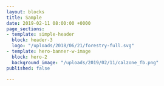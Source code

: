 ```yaml
---
layout: blocks
title: Sample
date: 2019-02-11 08:00:00 +0000
page_sections:
- template: simple-header
  block: header-3
  logo: "/uploads/2018/06/21/forestry-full.svg"
- template: hero-banner-w-image
  block: hero-2
  background_image: "/uploads/2019/02/11/calzone_fb.png"
published: false

---
```

